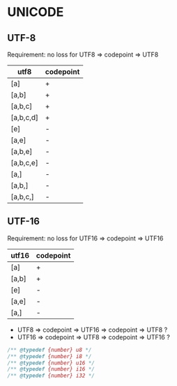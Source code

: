 # UNICODE

## UTF-8

Requirement: no loss for UTF8 => codepoint => UTF8

|utf8     |codepoint|
|---------|---------|
|[a]      |+        |
|[a,b]    |+        |
|[a,b,c]  |+        |
|[a,b,c,d]|+        |
|[e]      |-        |
|[a,e]    |-        |
|[a,b,e]  |-        |
|[a,b,c,e]|-        |
|[a,]     |-        |
|[a,b,]   |-        |
|[a,b,c,] |-        |

## UTF-16

Requirement: no loss for UTF16 => codepoint => UTF16

|utf16    |codepoint|
|---------|---------|
|[a]      |+        |
|[a,b]    |+        |
|[e]      |-        |
|[a,e]    |-        |
|[a,]     |-        |

- UTF8 => codepoint => UTF16 => codepoint => UTF8 ?
- UTF16 => codepoint => UTF8 => codepoint => UTF16 ?

```js
/** @typedef {number} u8 */
/** @typedef {number} i8 */
/** @typedef {number} u16 */
/** @typedef {number} i16 */
/** @typedef {number} i32 */
```
